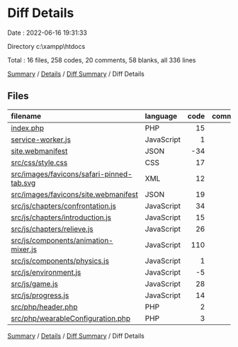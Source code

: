 # Diff Details

Date : 2022-06-16 19:31:33

Directory c:\\xampp\\htdocs

Total : 16 files,  258 codes, 20 comments, 58 blanks, all 336 lines

[Summary](results.md) / [Details](details.md) / [Diff Summary](diff.md) / Diff Details

## Files
| filename | language | code | comment | blank | total |
| :--- | :--- | ---: | ---: | ---: | ---: |
| [index.php](/index.php) | PHP | 15 | 0 | 3 | 18 |
| [service-worker.js](/service-worker.js) | JavaScript | 1 | -1 | 4 | 4 |
| [site.webmanifest](/site.webmanifest) | JSON | -34 | 0 | 0 | -34 |
| [src/css/style.css](/src/css/style.css) | CSS | 17 | 0 | 3 | 20 |
| [src/images/favicons/safari-pinned-tab.svg](/src/images/favicons/safari-pinned-tab.svg) | XML | 12 | 0 | 0 | 12 |
| [src/images/favicons/site.webmanifest](/src/images/favicons/site.webmanifest) | JSON | 19 | 0 | 1 | 20 |
| [src/js/chapters/confrontation.js](/src/js/chapters/confrontation.js) | JavaScript | 34 | 3 | 9 | 46 |
| [src/js/chapters/introduction.js](/src/js/chapters/introduction.js) | JavaScript | 15 | 0 | 3 | 18 |
| [src/js/chapters/relieve.js](/src/js/chapters/relieve.js) | JavaScript | 26 | 0 | 5 | 31 |
| [src/js/components/animation-mixer.js](/src/js/components/animation-mixer.js) | JavaScript | 110 | 19 | 21 | 150 |
| [src/js/components/physics.js](/src/js/components/physics.js) | JavaScript | 1 | 0 | 0 | 1 |
| [src/js/environment.js](/src/js/environment.js) | JavaScript | -5 | 0 | 0 | -5 |
| [src/js/game.js](/src/js/game.js) | JavaScript | 28 | 0 | 4 | 32 |
| [src/js/progress.js](/src/js/progress.js) | JavaScript | 14 | -1 | 3 | 16 |
| [src/php/header.php](/src/php/header.php) | PHP | 2 | 0 | 1 | 3 |
| [src/php/wearableConfiguration.php](/src/php/wearableConfiguration.php) | PHP | 3 | 0 | 1 | 4 |

[Summary](results.md) / [Details](details.md) / [Diff Summary](diff.md) / Diff Details